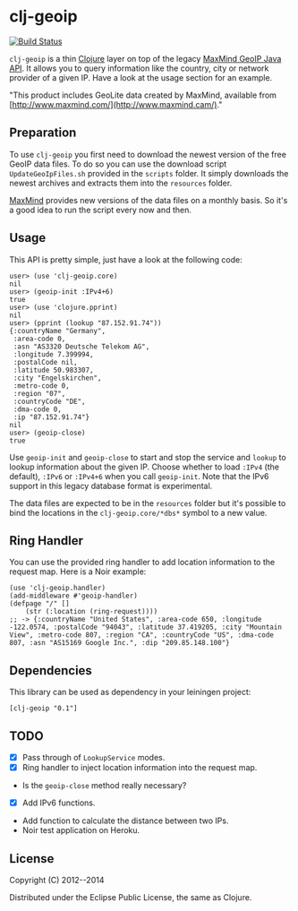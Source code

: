 # clj-geoip

[![Build Status](https://secure.travis-ci.org/Norrit/clj-geoip.png)](http://travis-ci.org/Norrit/clj-geoip)

`clj-geoip` is a thin [Clojure](http://www.clojure.com) layer on top
of the legacy [MaxMind GeoIP Java API](https://github.com/maxmind/geoip-api-java). It allows
you to query information like the country, city or network provider of
a given IP. Have a look at the usage section for an example.

"This product includes GeoLite data created by MaxMind, available from [http://www.maxmind.com/](http://www.maxmind.cam/)."

## Preparation

To use `clj-geoip` you first need to download the newest version of
the free GeoIP data files. To do so you can use the download script
`UpdateGeoIpFiles.sh` provided in the `scripts` folder.
It simply downloads the newest archives and extracts them into
the `resources` folder.

[MaxMind](http://www.maxmind.com/) provides new versions of the data
files on a monthly basis. So it's a good idea to run the script every
now and then.

## Usage

This API is pretty simple, just have a look at the following code:

    user> (use 'clj-geoip.core)
    nil
    user> (geoip-init :IPv4+6)
    true
    user> (use 'clojure.pprint)
    nil
    user> (pprint (lookup "87.152.91.74"))
    {:countryName "Germany",
     :area-code 0,
     :asn "AS3320 Deutsche Telekom AG",
     :longitude 7.399994,
     :postalCode nil,
     :latitude 50.983307,
     :city "Engelskirchen",
     :metro-code 0,
     :region "07",
     :countryCode "DE",
     :dma-code 0,
     :ip "87.152.91.74"}
    nil
    user> (geoip-close)
    true

Use `geoip-init` and `geoip-close` to start and stop the service and `lookup` to
lookup information about the given IP. Choose whether to load `:IPv4` (the default), `:IPv6` or `:IPv4+6` when you call `geoip-init`. Note that the IPv6 support in this legacy database format is experimental.

The data files are expected to be in the `resources` folder but it's
possible to bind the locations in the `clj-geoip.core/*dbs*` symbol to a new value.

## Ring Handler

You can use the provided ring handler to add location information to
the request map. Here is a Noir example:

    (use 'clj-geoip.handler)
    (add-middleware #'geoip-handler)
    (defpage "/" []
        (str (:location (ring-request))))
    ;; -> {:countryName "United States", :area-code 650, :longitude -122.0574, :postalCode "94043", :latitude 37.419205, :city "Mountain View", :metro-code 807, :region "CA", :countryCode "US", :dma-code 807, :asn "AS15169 Google Inc.", :dip "209.85.148.100"}

## Dependencies

This library can be used as dependency in your leiningen project:

    [clj-geoip "0.1"]

## TODO

- [X] Pass through of `LookupService` modes.
- [X] Ring handler to inject location information into the request map.
- Is the `geoip-close` method really necessary?
- [X] Add IPv6 functions.
- Add function to calculate the distance between two IPs.
- Noir test application on Heroku.

## License

Copyright (C) 2012--2014

Distributed under the Eclipse Public License, the same as Clojure.
